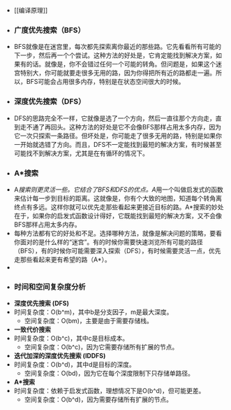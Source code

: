 - [[编译原理]]
- ### 广度优先搜索（BFS）
- BFS就像是在迷宫里，每次都先探索离你最近的那些路。它先看看所有可能的下一步，然后再一个个尝试。这种方法的好处是，它肯定能找到解决方案，如果有的话。就像是，你不会错过任何一个可能的转角。但问题是，如果这个迷宫特别大，你可能就要走很多无用的路，因为你得把所有近的路都走一遍。所以，BFS可能会占用很多内存，特别是在状态空间很大的时候。
- ### 深度优先搜索（DFS）
- DFS的思路完全不一样，它就像是选了一个方向，然后一直往那个方向走，直到走不通了再回头。这种方法的好处是它不会像BFS那样占用太多内存，因为它一次只探索一条路径。但坏处是，你可能走了很多无用的路，特别是如果你一开始就选错了方向。而且，DFS不一定能找到最短的解决方案，有时候甚至可能找不到解决方案，尤其是在有循环的情况下。
- ### A*搜索
- A*搜索则更灵活一些。它结合了BFS和DFS的优点。A*用一个叫做启发式的函数来估计每一步到目标的距离。这就像是，你有个大致的地图，知道每个转角离终点有多远。这样你就可以优先走那些看起来更接近目标的路。A*搜索的妙处在于，如果你的启发式函数设计得好，它既能找到最短的解决方案，又不会像BFS那样占用太多内存。
- 每种方法都有它的好处和不足。选择哪种方法，就像是解决问题的策略，要看你面对的是什么样的“迷宫”。有的时候你需要快速浏览所有可能的路径（BFS），有的时候你可能需要深入探索（DFS），有时候需要灵活一点，优先走那些看起来更有希望的路（A*）。
-
- ### 时间和空间复杂度分析
- **深度优先搜索 (DFS)**
- 时间复杂度：O(b^m)，其中b是分支因子，m是最大深度。
	- 空间复杂度：O(bm)，主要是由于需要存储栈。
- **一致代价搜索**
- 时间复杂度：O(b^c)，其中c是目标成本。
	- 空间复杂度：O(b^c)，因为它需要存储所有扩展的节点。
- **迭代加深的深度优先搜索 (IDDFS)**
- 时间复杂度：O(b^d)，其中d是目标的深度。
	- 空间复杂度：O(bd)，因为它在每个深度限制下只存储单路径。
- **A*搜索**
- 时间复杂度：依赖于启发式函数，理想情况下是O(b^d)，但可能更差。
	- 空间复杂度：O(b^d)，因为需要存储所有扩展的节点。